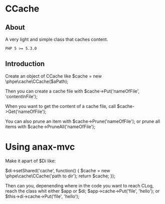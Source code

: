 # CCache

## About

A very light and simple class that caches content.

    PHP 5 >= 5.3.0

## Introduction

Create an object of CCache like $cache = new \phpe\cache\CCache($aPath);

Then you can create a cache file with $cache->Put('nameOfFile', 'contentInFile');

When you want to get the content of a cache file, call $cache->Get('nameOfFile');

You can also prune an item with $cache->Prune('nameOfFile'); or prune all items with $cache->PruneAll('nameOfFile');

# Using anax-mvc

Make it apart of $Di like:

$di->setShared('cache', function() {
   $cache = new \phpe\cache\CCache('path to dir');
   return $cache;
});

Then can you, depenending where in the code you want to reach CLog, reach the class whit either $app or $di;
$app->cache->Put('file', 'hello'); 
or
$this->di->cache->Put('file', 'hello');
